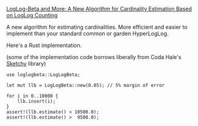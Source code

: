  [LogLog-Beta and More: A New Algorithm for Cardinality Estimation Based on LogLog Counting](https://arxiv.org/abs/1612.02284)

 A new algorithm for estimating cardinalities. More efficient and easier to implement than your standard common or garden HyperLogLog. 

 Here's a Rust implementation.

 (some of the implementation code borrows liberally from Coda Hale's [Sketchy](https://github.com/codahale/sketchy) library)

 ```
 use loglogbeta::LogLogBeta;

 let mut llb = LogLogBeta::new(0.05); // 5% margin of error

 for i in 0..10000 {
     llb.insert(i);
 }
 assert!(llb.estimate() < 10500.0);
 assert!(llb.estimate() >  9500.0);
 ```
